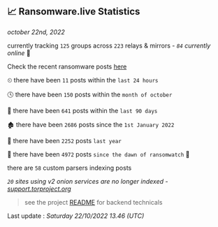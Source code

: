 
## 📈 Ransomware.live Statistics
_october 22nd, 2022_

currently tracking `125` groups across `223` relays & mirrors - _`84` currently online_ 📡

Check the recent ransomware posts [here](https://www.ransomware.live/#/recentposts)


⏲ there have been `11` posts within the `last 24 hours`

🕓 there have been `150` posts within the `month of october`

📅 there have been `641` posts within the `last 90 days`

🏚 there have been `2686` posts since the `1st January 2022`

🚀 there have been `2252` posts `last year`

🦕 there have been `4972` posts `since the dawn of ransomwatch` 🐣

there are `58` custom parsers indexing posts

_`20` sites using v2 onion services are no longer indexed - [support.torproject.org](https://support.torproject.org/onionservices/v2-deprecation/)_

> see the project [README](https://github.com/jmousqueton/ransomwatch#readme) for backend technicals



Last update : _Saturday 22/10/2022 13.46 (UTC)_

